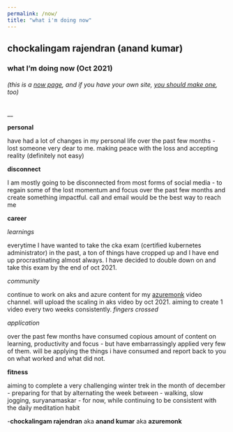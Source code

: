 ```yaml
---
permalink: /now/
title: "what i'm doing now"
---
```



##  chockalingam rajendran (anand kumar)
### what I’m doing now (Oct 2021)

###### (this is a [now page](https://nownownow.com/about), and if you have your own site, [you should make one](https://nownownow.com/about), too)


__


**personal**

have had a lot of changes in my personal life over the past few months - lost someone very dear to me. making peace with the loss and accepting reality (definitely not easy)

**disconnect** 

I am mostly going to be disconnected from most forms of social media - to regain some of the lost momentum and focus over the past few months and create something impactful. call and email would be the best way to reach me

**career**

*learnings*

everytime I have wanted to take the cka exam (certified kubernetes administrator) in the past, a ton of things have cropped up and I have end up procrastinating almost always. I have decided to double down on and take this exam by the end of oct 2021. 


*community* 

continue to work on aks and azure content for my [azuremonk](https://www.azuremonk.com/video) video channel. will upload the scaling in aks video by oct 2021. aiming to create 1 video every two weeks consistently. *fingers crossed*

*application* 

over the past few months have consumed copious amount of content on learning, productivity and focus - but have embarrassingly applied very few of them. will be applying the things i have consumed and report back to you on what worked and what did not.

**fitness** 

aiming to complete a very challenging winter trek in the month of december - preparing for that by alternating the week between - walking, slow jogging, suryanamaskar - for now, while continuing to be consistent with the daily meditation habit


 -**chockalingam rajendran** aka **anand kumar** aka  **azuremonk**
